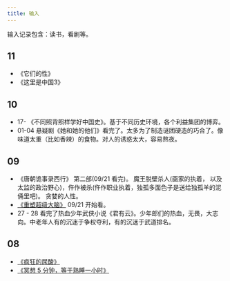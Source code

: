 ```yaml
---
title: 输入
---
```


输入记录包含：读书，看剧等。

## 11
* 《它们的性》
* 《这里是中国3》

## 10
* 17- 《不同照背照样学好中国史》。基于不同历史环境，各个利益集团的博弈。
* 01-04 悬疑剧《她和她的他们》看完了。太多为了制造谜团硬造的巧合了。像味道太重（比如香辣）的食物。对人的诱惑太大，容易熬夜。

## 09
* 《唐朝诡事录西行》 第二部(09/21 看完)。 魔王脱壁杀人(画家的执着， 以及太监的政治野心)，仵作被杀(仵作职业执着，独孤多面色子是送给独孤羊的泥俑里吧)。 贪婪的人性。
* [《重塑超级大脑》](../../tech/health/base/resource/reshaping-the-super-brain.md) 09/21 开始看。
* 27 - 28 看完了热血少年武侠小说《君有云》。少年郎们的热血，无畏，大志向。中老年人有的沉迷于争权夺利，有的沉迷于武道排名。

## 08
* [《疯狂的尿酸》](../../tech/health/base/resource/the-surprising-new-science-of-uric-cid.md)
* [《冥想 5 分钟，等于熟睡一小时》](../../tech/health/base/resource/buddha's-brain.md)
